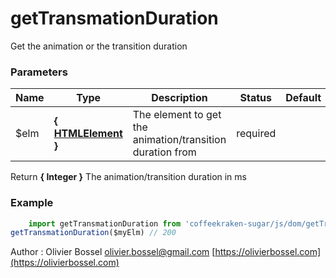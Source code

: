 # getTransmationDuration

Get the animation or the transition duration


### Parameters
Name  |  Type  |  Description  |  Status  |  Default
------------  |  ------------  |  ------------  |  ------------  |  ------------
$elm  |  **{ [HTMLElement](https://developer.mozilla.org/fr/docs/Web/API/HTMLElement) }**  |  The element to get the animation/transition duration from  |  required  |

Return **{ Integer }** The animation/transition duration in ms

### Example
```js
	import getTransmationDuration from 'coffeekraken-sugar/js/dom/getTransmationDuration'
getTransmationDuration($myElm) // 200
```
Author : Olivier Bossel [olivier.bossel@gmail.com](mailto:olivier.bossel@gmail.com) [https://olivierbossel.com](https://olivierbossel.com)